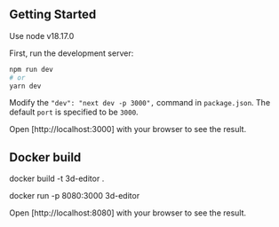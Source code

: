 ## Getting Started

Use node v18.17.0

First, run the development server:

```bash
npm run dev
# or
yarn dev
```

Modify the `"dev": "next dev -p 3000",` command in `package.json`. The default `port` is specified to be `3000`.

Open [http://localhost:3000] with your browser to see the result.


## Docker build

docker build -t 3d-editor .

docker run -p 8080:3000 3d-editor

Open [http://localhost:8080] with your browser to see the result.
